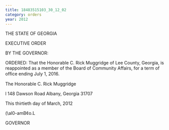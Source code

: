 ```yaml
---
title: 18483515103_30_12_02
category: orders
year: 2012
---
```

 

THE STATE OF GEORGIA

EXECUTIVE ORDER

BY THE GOVERNOR:

ORDERED: That the Honorable C. Rick Muggridge of Lee County, Georgia, is
reappointed as a member of the Board of Community Affairs, for a
term of ofﬁce ending July 1, 2016.

The Honorable C. Rick Muggridge

l 148 Dawson Road
Albany, Georgia 31707

This thirtieth day of March, 2012

\(\aI0-amB¢o.L

GOVERNOR

